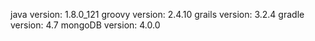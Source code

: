 java version: 1.8.0_121
groovy version: 2.4.10
grails version: 3.2.4
gradle version: 4.7
mongoDB version: 4.0.0
